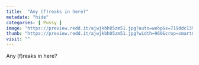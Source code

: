 ```yaml
---
title:  "Any (f)reaks in here?"
metadate: "hide"
categories: [ Pussy ]
image: "https://preview.redd.it/ajwjkbh05zm51.jpg?auto=webp&s=719ddc1390d19cc38eb78f3c2498e1eeec946717"
thumb: "https://preview.redd.it/ajwjkbh05zm51.jpg?width=960&crop=smart&auto=webp&s=900c3f552173a53afe57a5a4c737255343eeb58a"
visit: ""
---
```

Any (f)reaks in here?
